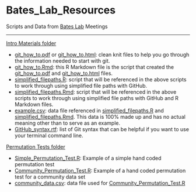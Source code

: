 # Bates_Lab_Resources
Scripts and Data from [Bates Lab](https://www.physiologicaldiversitylab.com/) Meetings

****

[Intro Materials folder](Intro_Materials/)

* [git_how_to.pdf](Intro_Materials/git_how_to.pdf) or [git_how_to.html](Intro_Materials/git_how_to.html): clean knit files to help you go through the information needed to start with git.
* [git_how_to.Rmd](Intro_Materials/git_how_to.Rmd): this R Markdown file is the script that created the [git_how_to.pdf](Intro_Materials/git_how_to.pdf) and [git_how_to.html](Intro_Materials/git_how_to.html) files.
* [simplified_filepaths.R](Intro_Materials/simplified_filepaths.R): script that will be referenced in the above scripts to work through using simplified file paths with GitHub.
* [simplified_filepaths.Rmd](Intro_Materials/simplified_filepaths.Rmd): script that will be referenced in the above scripts to work through using simplified file paths with GitHub and R Markdown files.
* [example.csv](Intro_Materials/example.csv): data file referenced in [simplified_filepaths.R](Intro_Materials/simplified_filepaths.R) and [simplified_filepaths.Rmd](Intro_Materials/simplified_filepaths.Rmd). This data is 100% made up and has no actual meaning other than to serve as an example.
* [GitHub_syntax.rtf](Intro_Materials/GitHub_syntax.rtf): list of Git syntax that can be helpful if you want to use your terminal command line. 



[Permutation Tests folder](Permutation_Tests/)

* [Simple_Permutation_Test.R](Permutation_Tests/Simple_Permutation_Test.R): Example of a simple hand coded permutation test
* [Community_Permutation_Test.R](Permutation_Tests/Community_Permutation_Test.R): Example of a hand coded permutation test for a community data set 
* [community_data.csv](Permutation_Tests/community_data.csv): data file used for [Community_Permutation_Test.R](Permutation_Tests/Community_Permutation_Test.R)
